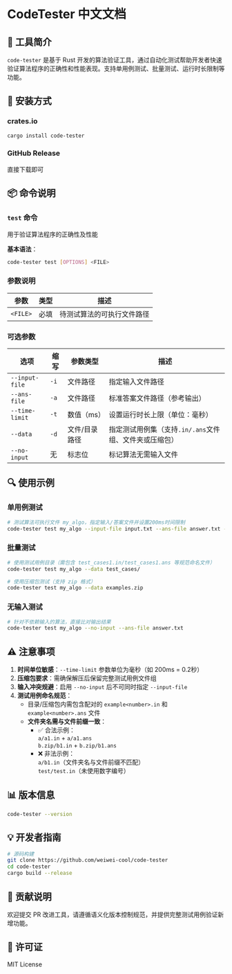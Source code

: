 # CodeTester 中文文档

## 📌 工具简介
`code-tester` 是基于 Rust 开发的算法验证工具，通过自动化测试帮助开发者快速验证算法程序的正确性和性能表现。支持单用例测试、批量测试、运行时长限制等功能。

## 🚀 安装方式

### crates.io
```bash
cargo install code-tester
```

### GitHub Release
直接下载即可

## 📦 命令说明
### `test` 命令
用于验证算法程序的正确性及性能

**基本语法**：
```bash
code-tester test [OPTIONS] <FILE>
```

### 参数说明
| 参数 | 类型 | 描述 |
|------|------|------|
| `<FILE>` | 必填 | 待测试算法的可执行文件路径 |

### 可选参数
| 选项 | 缩写 | 参数类型 | 描述 |
|------|------|----------|------|
| `--input-file` | `-i` | 文件路径 | 指定输入文件路径 |
| `--ans-file` | `-a` | 文件路径 | 标准答案文件路径（参考输出） |
| `--time-limit` | `-t` | 数值（ms） | 设置运行时长上限（单位：毫秒） |
| `--data` | `-d` | 文件/目录路径 | 指定测试用例集（支持`.in/.ans`文件组、文件夹或压缩包） |
| `--no-input` | 无 | 标志位 | 标记算法无需输入文件 |

## 🔍 使用示例
### 单用例测试
```bash
# 测试算法可执行文件 my_algo，指定输入/答案文件并设置200ms时间限制
code-tester test my_algo --input-file input.txt --ans-file answer.txt --time-limit 200
```

### 批量测试
```bash
# 使用测试用例目录（需包含 test_cases1.in/test_cases1.ans 等规范命名文件）
code-tester test my_algo --data test_cases/

# 使用压缩包测试（支持 zip 格式）
code-tester test my_algo --data examples.zip
```

### 无输入测试
```bash
# 针对不依赖输入的算法，直接比对输出结果
code-tester test my_algo --no-input --ans-file answer.txt
```

## ⚠️ 注意事项
1. **时间单位敏感**：`--time-limit` 参数单位为毫秒（如 200ms = 0.2秒）
2. **压缩包要求**：需确保解压后保留完整测试用例文件组
3. **输入冲突规避**：启用 `--no-input` 后不可同时指定 `--input-file`
4. **测试用例命名规范**：
    - 目录/压缩包内需包含配对的 `example<number>.in` 和 `example<number>.ans` 文件
    - **文件夹名需与文件前缀一致**：
        - ✅ 合法示例：  
          `a/a1.in` + `a/a1.ans`  
          `b.zip/b1.in` + `b.zip/b1.ans`
        - ❌ 非法示例：  
          `a/b1.in`（文件夹名与文件前缀不匹配）  
          `test/test.in`（未使用数字编号）

## 📊 版本信息
```bash
code-tester --version
```

## 💡 开发者指南
```bash
# 源码构建
git clone https://github.com/weiwei-cool/code-tester
cd code-tester
cargo build --release
```

## 📝 贡献说明
欢迎提交 PR 改进工具，请遵循语义化版本控制规范，并提供完整测试用例验证新增功能。

## 📄 许可证
MIT License
